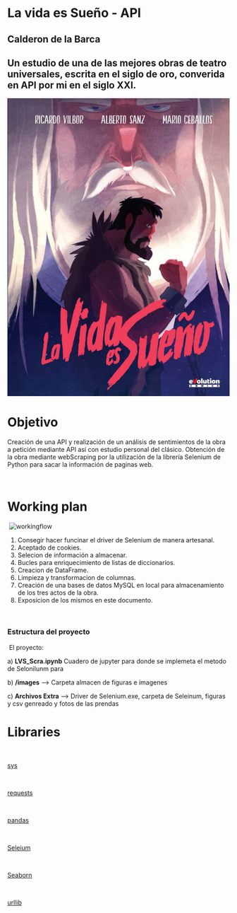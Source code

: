 # La vida es Sueño - API
## **Calderon de la Barca**



## Un estudio de una de las mejores obras de teatro universales, escrita en el siglo de oro, converida en API por mi en el siglo XXI. 

![portada](img/portada.jpg)


# Objetivo
Creación de una API y realización de un análisis de sentimientos de la obra a petición mediante API así con estudio personal del clásico.
Obtención de la obra mediante webScraping por la  utilización de la librería Selenium de Python para sacar la información de paginas web. 


​
# Working plan 
​
![workingflow](http://static1.squarespace.com/static/56f1d1777da24fd2594c0f51/t/5f2747128686ab0463ba3f0d/1596409638754/scrum+process_resize.gif?format=1500w)
​
1. Consegir hacer funcinar el driver de Selenium de manera artesanal. 
2. Aceptado de cookies.
3. Selecion de información a almacenar.
4. Bucles para enriquecimiento de listas de diccionarios.
5. Creacion de DataFrame.
6. Limpieza y transformacion de columnas.
7. Creación de una bases de datos MySQL en local para almacenamiento de los tres actos de la obra. 
8. Exposicion de los mismos en este documento.
​

​
### Estructura del proyecto
​
El proyecto:


a) **LVS_Scra.ipynb** Cuadero de jupyter para donde se implemeta el metodo de Selonilunm para 

b) **/images** --> Carpeta almacen de figuras e imagenes

c) **Archivos Extra** --> Driver de Selenium.exe, carpeta de Seleinum, figuras y csv genreado y fotos de las prendas 


# Libraries
​

[sys](https://docs.python.org/3/library/sys.html)

​

[requests](https://pypi.org/project/requests/2.7.0/)

​

[pandas](https://pandas.pydata.org/)

​

[Seleium](https://selenium-python.readthedocs.io/)

​

[Seaborn](https://seaborn.pydata.org/)

​

[urllib](https://docs.python.org/3/library/urllib.html)
